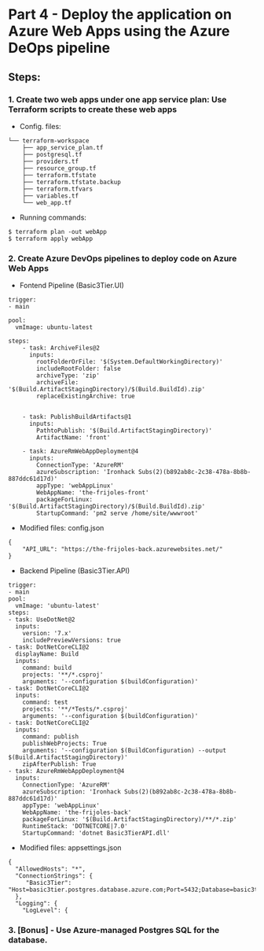 # Part 4 - Deploy the application on Azure Web Apps using the Azure DeOps pipeline 

## Steps:

### 1. Create two web apps under one app service plan: Use Terraform scripts to create these web apps
- Config. files:
```
└── terraform-workspace
    ├── app_service_plan.tf
    ├── postgresql.tf
    ├── providers.tf
    ├── resource_group.tf
    ├── terraform.tfstate
    ├── terraform.tfstate.backup
    ├── terraform.tfvars
    ├── variables.tf
    └── web_app.tf
```
- Running commands:
```
$ terraform plan -out webApp
$ terraform apply webApp
```

### 2. Create Azure DevOps pipelines to deploy code on Azure Web Apps 

- Fontend Pipeline (Basic3Tier.UI)
```
trigger:
- main

pool:
  vmImage: ubuntu-latest

steps:
    - task: ArchiveFiles@2
      inputs:
        rootFolderOrFile: '$(System.DefaultWorkingDirectory)'
        includeRootFolder: false
        archiveType: 'zip'
        archiveFile: '$(Build.ArtifactStagingDirectory)/$(Build.BuildId).zip'
        replaceExistingArchive: true


    - task: PublishBuildArtifacts@1
      inputs:
        PathtoPublish: '$(Build.ArtifactStagingDirectory)'
        ArtifactName: 'front'

    - task: AzureRmWebAppDeployment@4
      inputs:
        ConnectionType: 'AzureRM'
        azureSubscription: 'Ironhack Subs(2)(b892ab8c-2c38-478a-8b8b-887ddc61d17d)'
        appType: 'webAppLinux'
        WebAppName: 'the-frijoles-front' 
        packageForLinux: '$(Build.ArtifactStagingDirectory)/$(Build.BuildId).zip'
        StartupCommand: 'pm2 serve /home/site/wwwroot'
```
* Modified files: config.json
```
{
    "API_URL": "https://the-frijoles-back.azurewebsites.net/"
}
```


- Backend Pipeline (Basic3Tier.API)

```
trigger:
- main
pool:
  vmImage: 'ubuntu-latest'
steps:
- task: UseDotNet@2
  inputs:
    version: '7.x'
    includePreviewVersions: true
- task: DotNetCoreCLI@2
  displayName: Build
  inputs:
    command: build
    projects: '**/*.csproj'
    arguments: '--configuration $(buildConfiguration)' 
- task: DotNetCoreCLI@2
  inputs:
    command: test
    projects: '**/*Tests/*.csproj'
    arguments: '--configuration $(buildConfiguration)'
- task: DotNetCoreCLI@2
  inputs:
    command: publish
    publishWebProjects: True
    arguments: '--configuration $(BuildConfiguration) --output $(Build.ArtifactStagingDirectory)'
    zipAfterPublish: True
- task: AzureRmWebAppDeployment@4
  inputs:
    ConnectionType: 'AzureRM'
    azureSubscription: 'Ironhack Subs(2)(b892ab8c-2c38-478a-8b8b-887ddc61d17d)'
    appType: 'webAppLinux'
    WebAppName: 'the-frijoles-back'
    packageForLinux: '$(Build.ArtifactStagingDirectory)/**/*.zip'
    RuntimeStack: 'DOTNETCORE|7.0'
    StartupCommand: 'dotnet Basic3TierAPI.dll'

```
* Modified files: appsettings.json
```
{
  "AllowedHosts": "*",
  "ConnectionStrings": {
     "Basic3Tier": "Host=basic3tier.postgres.database.azure.com;Port=5432;Database=basic3tier;Username=postgres;Password=PASSWORD?"
  },
  "Logging": {
    "LogLevel": {
```



### 3. [Bonus] - Use Azure-managed Postgres SQL for the database. 

<!-- 

terraform plan -out webApp
terraform apply webApp

Run pipelines on dev.azure portal

Front pipeline:
trigger:
- main

pool:
  vmImage: ubuntu-latest

steps:
    - task: ArchiveFiles@2
      inputs:
        rootFolderOrFile: '$(System.DefaultWorkingDirectory)'
        includeRootFolder: false
        archiveType: 'zip'
        archiveFile: '$(Build.ArtifactStagingDirectory)/$(Build.BuildId).zip'
        replaceExistingArchive: true


    - task: PublishBuildArtifacts@1
      inputs:
        PathtoPublish: '$(Build.ArtifactStagingDirectory)'
        ArtifactName: 'front'

    - task: AzureRmWebAppDeployment@4
      inputs:
        ConnectionType: 'AzureRM'
        azureSubscription: 'Ironhack Subs(2)(b892ab8c-2c38-478a-8b8b-887ddc61d17d)'
        appType: 'webAppLinux'
        WebAppName: 'the-frijoles-front' 
        packageForLinux: '$(Build.ArtifactStagingDirectory)/$(Build.BuildId).zip'
        StartupCommand: 'pm2 serve /home/site/wwwroot'



Back pipeline:

trigger:
- main
pool:
  vmImage: 'ubuntu-latest'
steps:
- task: UseDotNet@2
  inputs:
    version: '7.x'
    includePreviewVersions: true
- task: DotNetCoreCLI@2
  displayName: Build
  inputs:
    command: build
    projects: '**/*.csproj'
    arguments: '--configuration $(buildConfiguration)' 
- task: DotNetCoreCLI@2
  inputs:
    command: test
    projects: '**/*Tests/*.csproj'
    arguments: '--configuration $(buildConfiguration)'
- task: DotNetCoreCLI@2
  inputs:
    command: publish
    publishWebProjects: True
    arguments: '--configuration $(BuildConfiguration) --output $(Build.ArtifactStagingDirectory)'
    zipAfterPublish: True
- task: AzureRmWebAppDeployment@4
  inputs:
    ConnectionType: 'AzureRM'
    azureSubscription: 'Ironhack Subs(2)(b892ab8c-2c38-478a-8b8b-887ddc61d17d)'
    appType: 'webAppLinux'
    WebAppName: 'the-frijoles-back'
    packageForLinux: '$(Build.ArtifactStagingDirectory)/**/*.zip'
    RuntimeStack: 'DOTNETCORE|7.0'
    StartupCommand: 'dotnet Basic3TierAPI.dll' -->
 
